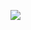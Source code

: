 ![](https://github.com/FishInWater-1999/android_interviews/blob/master/Java/%E6%96%B9%E6%B3%95/%E6%80%8E%E6%A0%B7%E7%90%86%E8%A7%A3%20Java%20%E7%9A%84%E6%96%B9%E6%B3%95%E5%88%86%E6%B4%BE%EF%BC%9F/%E6%80%8E%E6%A0%B7%E7%90%86%E8%A7%A3%20Java%20%E7%9A%84%E6%96%B9%E6%B3%95%E5%88%86%E6%B4%BE.png)
